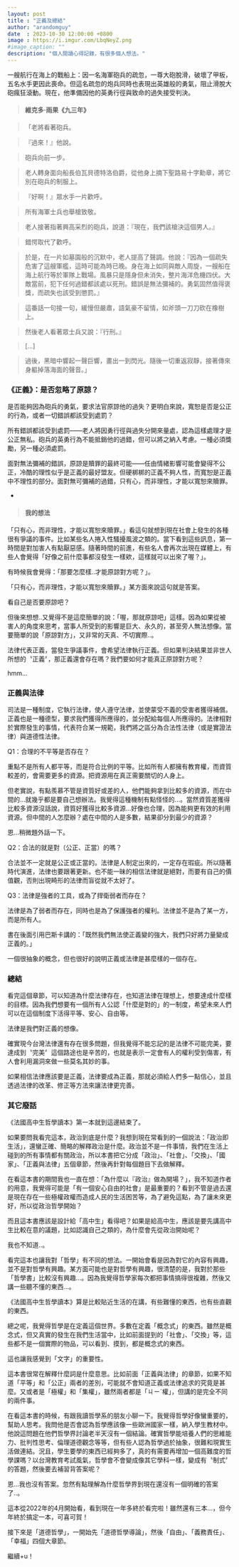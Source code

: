 ```yaml
---
layout: post
title : "正義及總結"
author: "arandomguy"
date  : 2023-10-30 12:00:00 +0800
image : https://i.imgur.com/LbqNeyZ.png
#image_caption: ""
description: "個人閱讀心得記錄，有很多個人想法。"
---
```


一艘航行在海上的戰船上：因一名海軍砲兵的疏忽，一尊大砲脫滑，破壞了甲板，五名水手更因此喪命。但這名疏忽的炮兵同時也表現出英雄般的勇氣，阻止滑脫大砲瘋狂滾動。現在，他準備因他的英勇行徑與致命的過失接受判決。

<!--more-->

> #### 維克多‧雨果《九三年》

> 「老將看著砲兵。

> 『過來！』他說。

> 砲兵向前一步。

> 老人轉身面向船長伯瓦貝德特洛伯爵，從他身上摘下聖路易十字勳章，將它別在砲兵的制服上。

> 『好啊！』眾水手一片歡呼。

> 所有海軍士兵也舉槍致敬。

> 老人接著指著興高采烈的砲兵，說道：『現在，我們該槍決這個男人。』

> 錯愕取代了歡呼。

> 於是，在一片如墓園般的沉默中，老人提高了聲調。他說：『因為一個疏失危害了這艘軍艦，這時可能為時已晚。身在海上如同與敵人周旋，一艘船在海上航行等於軍隊上戰場。風暴只是隱身但未消失，整片海洋危機四伏。大敵當前，犯下任何過錯都該處以死刑。錯誤是無法彌補的。勇氣固然值得褒獎，而疏失也該受到懲罰。』

> 這番話一句接一句，緩慢但嚴肅，語氣豪不留情，如斧頭一刀刀砍在橡樹上。

> 然後老人看著眾士兵又說：『行刑。』

> […]

> 過後，黑暗中響起一聲巨響，畫出一到閃光。隨後一切重返寂靜，接著傳來身軀掉落海面的聲音。」


### 《正義》：是否忽略了原諒？

是否能夠因為砲兵的勇氣，要求法官原諒他的過失？更明白來說，寬恕是否是公正的行為，或者一切錯誤都該受到處罰？

所有錯誤都該受到處罰——老人將因勇行徑與過失分開來量處，認為這樣處理才是公正無私。砲兵的英勇行為不能抵銷他的過錯，但可以將之納入考慮。一種必須獎勵，另一種必須處罰。

面對無法彌補的錯誤，原諒是贖罪的最終可能——任由情緒影響可能會變得不公正，冷酷的理性似乎是正義的最好盟友。但硬梆梆的正義不夠人性，而寬恕是正義中不理性的部分。面對無可彌補的過錯，只有心，而非理性，才能以寬恕來贖罪。

-

> #### 我的想法

「只有心，而非理性，才能以寬恕來贖罪。」看這句就想到現在社會上發生的各種很有爭議的事件。比如某些名人捲入性騷擾風波之類的。當下看到這些訊息，第一時間是對加害人有點厭惡感。隨著時間的前進，有些名人會再次出現在媒體上，有些人會覺得「好像之前什麼事都沒發生一樣欸，這樣就可以出來了喔？」。

有時候我會覺得：「那要怎麼樣..才能原諒對方呢？」。

「只有心，而非理性，才能以寬恕來贖罪。」某方面來說這句就是答案。

看自己是否要原諒吧？

但後來想想..又覺得不是這麼簡單的說：「喔，那就原諒吧」這樣。因為如果從被害人的角度來思考，當事人所受到的影響是巨大、永久的，甚至旁人無法想像。當要簡單的說「原諒對方」，又非常的天真、不切實際..。

法律代表正義，當發生爭議事件，會希望法律執行正義。但如果判決結果並非世人所想的〝正義〞，那正義還會存在嗎？我們要如何才能真正原諒對方呢？

hmm…


### 正義與法律

司法是一種制度，它執行法律，使人遵守法律，並使蒙受不義的受害者獲得補償。正義也是一種德型，要求我們獲得所應得的，並分配給每個人所應得的。法律相對於實際發生的事情，代表符合某一規範，我們將之區分為合法性法律（或是實證法律）與道德性法律。

Q1：合理的不平等是否存在？

重點不是所有人都平等，而是符合比例的平等。比如所有人都擁有教育權，而資質較差的，會需要更多的資源。把資源用在真正需要關切的人身上。

但老實說，有點羨慕不管是資質好或差的人，他們能夠拿到比較多的資源，而在中間的…就幾乎都是要自己想辦法。我覺得這種機制有點怪怪的...。當然資質差獲得比較多資源沒話說，資質好獲得比較多資源…好像也合理，因為能夠更有效的利用資源。但中間的人怎麼辦？處在中間的人是多數，結果卻分到最少的資源？

恩…稍微題外話一下。

Q2：合法的就是對（公正、正當）的嗎？

合法並不一定就是公正或正當的。法律是人制定出來的，一定存在瑕疵。所以隨著時代演進，法律也要跟著更新。也不能一昧的相信法律就是絕對，而要有自己的價值觀，否則出現畸形的法律而盲從就不太好了。

Q3：法律是強者的工具，或為了捍衛弱者而存在？

法律是為了弱者而存在，同時也是為了保護強者的權利。法律並不是為了某一方，而是所有人。

書在後面引用巴斯卡講的：「既然我們無法使正義變的強大，我們只好將力量變成正義的。」

一個很抽象的概念，但也很好的說明正義或法律是甚麼樣的一個存在。


### 總結

看完這個章節，可以知道為什麼法律存在，也知道法律在理想上，想要達成什麼樣的目標。因為我們想要有一個所有人公認「什麼是對的」的一制度，希望未來人們可以在這個制度下活得平等、安心、自由等。

法律是我們對正義的想像。

確實現今台灣法律還有存在很多問題，但我覺得不能忘記的是法律不可能完美，要達成到〝完美〞這個路途也是辛苦的，也就是表示一定會有人的權利受到傷害，有人會利用漏洞來做一些莫名其妙的事。

如果相信法律應該要是正義，法律要成為正義，那就必須給人們多一點信心，並且透過法律的改革、修正等方法來讓法律更完善。


### 其它廢話

《法國高中生哲學讀本》第一本就到這邊結束了。

如果要問我看完這本，政治到底是什麼？我想到現在常看到的一個說法：「政治即生活」，還蠻正確、簡略的解釋政治是什麼。政治並不是一件事情，我們在生活上碰到的所有事情都有關政治，所以本書把它分成「政治」、「社會」、「交換」、「國家」、「正義與法律」五個章節，然後再針對每個題目下去做解釋。

在看這本書的期間我也一直在想：「為什麼以『政治』做為開場？」，我不知道作者的用意，我覺得可能是「有一個安心自由的社會」是最重要的？看到不管是過去還是現在存在一些極權政權而造成人民的生活困苦等，為了避免這點，為了讓未來更好，所以從政治哲學開始？

而且這本書應該是設計給「高中生」看得吧？如果是給高中生，應該是要先講高中生比較在意的議題，比如認識自己之類的，為什麼會先從政治開始呢？

我也不知道..。

看完這本也讓我對「哲學」有不同的想法。一開始會看是因為對它的內容有興趣，並不是對哲學有興趣。某方面可能也是對哲學有興趣，很清楚的是，我對於那些「哲學書」比較沒有興趣...。因為我覺得哲學家每次都把事情搞得很複雜，然後又講一些聽不懂的東西…。

《法國高中生哲學讀本》算是比較貼近生活的在講，有些難懂的東西，也有些直觀的東西。

總之呢，我覺得哲學是在定義這個世界。多數在定義「概念式」的東西。雖然是概念式，但又真實的發生在我們生活當中，比如前面提到的「社會」、「交換」等，這些都不是一個實際的物品，可以看到、摸到，都是概念式的東西。

這也讓我感覺到「文字」的重要性。

這本書很常在解釋什麼詞是什麼意思。比如前面「正義與法律」的章節，如果不知道「平等」和「公正」兩者的差別，可能就不會知道正義或法律追求的究竟是甚麼。又或者是「極權」和「集權」，雖然兩者都是「ㄐㄧˊ權」，但講的是完全不同的兩件事。

在看這本書的時候，有跟我讀哲學系的朋友小聊一下。我覺得哲學好像蠻重要的，幫助人思考。我問他是否會認為哲學應該像一些歐洲國家一樣，納入學生教材中。他說這問題在他們哲學界討論老半天沒有一個結論。確實哲學能培養人們的思維能力、批判性思考、倫理道德觀念等等，但有些人認為哲學過於抽象，很難和現實生活做連結。況且，學生要學的東西已經夠多了，真的有需要再增加一個高難度的哲學課嗎？以台灣教育考試風氣，哲學會不會變成像其它學科一樣，變成有〝制式〞的答題，然後要去補習背答案呢？

恩…我也沒有答案。忽然有點理解為什麼哲學界到現在還沒有一個明確的答案了..。

這本從2022年的4月開始看，看到現在一年多終於看完啦！雖然還有三本…，但今年終於搞定一本，可喜可賀！

接下來是「道德哲學」，一開始先「道德哲學導論」，然後「自由」、「義務責任」、「幸福」四個大章節。

繼續+u！

<!--END-->